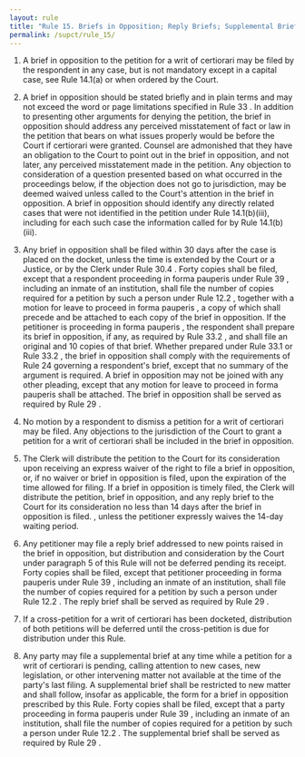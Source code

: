 ```yaml
---
layout: rule
title: "Rule 15. Briefs in Opposition; Reply Briefs; Supplemental Briefs"
permalink: /supct/rule_15/
---
```


1. A brief in opposition to the petition for a writ of certiorari may be filed by the respondent in any case, but is not mandatory except in a capital case, see Rule 14.1(a) or when ordered by the Court.


2. A brief in opposition should be stated briefly and in plain terms and may not exceed the word or page limitations specified in Rule 33 . In addition to presenting other arguments for denying the petition, the brief in opposition should address any perceived misstatement of fact or law in the petition that bears on what issues properly would be before the Court if certiorari were granted. Counsel are admonished that they have an obligation to the Court to point out in the brief in opposition, and not later, any perceived misstatement made in the petition. Any objection to consideration of a question presented based on what occurred in the proceedings below, if the objection does not go to jurisdiction, may be deemed waived unless called to the Court's attention in the brief in opposition. A brief in opposition should identify any directly related cases that were not identified in the petition under Rule 14.1(b)(iii), including for each such case the information called for by Rule 14.1(b)(iii).


3. Any brief in opposition shall be filed within 30 days after the case is placed on the docket, unless the time is extended by the Court or a Justice, or by the Clerk under Rule 30.4 . Forty copies shall be filed, except that a respondent proceeding in forma pauperis under Rule 39 , including an inmate of an institution, shall file the number of copies required for a petition by such a person under Rule 12.2 , together with a motion for leave to proceed in forma pauperis , a copy of which shall precede and be attached to each copy of the brief in opposition. If the petitioner is proceeding in forma pauperis , the respondent shall prepare its brief in opposition, if any, as required by Rule 33.2 , and shall file an original and 10 copies of that brief. Whether prepared under Rule 33.1 or Rule 33.2 , the brief in opposition shall comply with the requirements of Rule 24 governing a respondent's brief, except that no summary of the argument is required. A brief in opposition may not be joined with any other pleading, except that any motion for leave to proceed in forma pauperis shall be attached. The brief in opposition shall be served as required by Rule 29 .


4. No motion by a respondent to dismiss a petition for a writ of certiorari may be filed. Any objections to the jurisdiction of the Court to grant a petition for a writ of certiorari shall be included in the brief in opposition.


5. The Clerk will distribute the petition to the Court for its consideration upon receiving an express waiver of the right to file a brief in opposition, or, if no waiver or brief in opposition is filed, upon the expiration of the time allowed for filing. If a brief in opposition is timely filed, the Clerk will distribute the petition, brief in opposition, and any reply brief to the Court for its consideration no less than 14 days after the brief in opposition is filed. , unless the petitioner expressly waives the 14-day waiting period.


6. Any petitioner may file a reply brief addressed to new points raised in the brief in opposition, but distribution and consideration by the Court under paragraph 5 of this Rule will not be deferred pending its receipt. Forty copies shall be filed, except that petitioner proceeding in forma pauperis under Rule 39 , including an inmate of an institution, shall file the number of copies required for a petition by such a person under Rule 12.2 . The reply brief shall be served as required by Rule 29 .


7. If a cross-petition for a writ of certiorari has been docketed, distribution of both petitions will be deferred until the cross-petition is due for distribution under this Rule.


8. Any party may file a supplemental brief at any time while a petition for a writ of certiorari is pending, calling attention to new cases, new legislation, or other intervening matter not available at the time of the party's last filing. A supplemental brief shall be restricted to new matter and shall follow, insofar as applicable, the form for a brief in opposition prescribed by this Rule. Forty copies shall be filed, except that a party proceeding in forma pauperis under Rule 39 , including an inmate of an institution, shall file the number of copies required for a petition by such a person under Rule 12.2 . The supplemental brief shall be served as required by Rule 29 .











